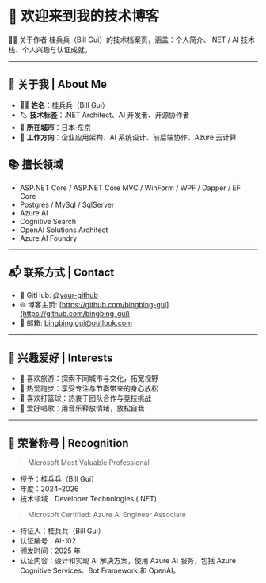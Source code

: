 # 👋 欢迎来到我的技术博客

🧑‍💻 关于作者 桂兵兵（Bill Gui）的技术档案页，涵盖：个人简介、.NET / AI 技术栈、个人兴趣与认证成就。

---

## 👤 关于我 | About Me

- 🧑‍💻 **姓名**：桂兵兵（Bill Gui）  
- 🏷️ **技术标签**：.NET Architect、AI 开发者、开源协作者  
- 📍 **所在城市**：日本·东京  
- 🏢 **工作方向**：企业应用架构、AI 系统设计、前后端协作、Azure 云计算  

## 📚 擅长领域

- ASP.NET Core / ASP.NET Core MVC / WinForm / WPF / Dapper / EF Core  
- Postgres / MySql / SqlServer  
- Azure AI  
- Cognitive Search  
- OpenAI Solutions Architect  
- Azure AI Foundry  

---

## 📬 联系方式 | Contact

- 💼 GitHub: [@your-github](https://github.com/your-github)  
- 🌐 博客主页: [https://github.com/bingbing-gui](https://github.com/bingbing-gui)  
- 📮 邮箱: [bingbing.gui@outlook.com](mailto:bingbing.gui@outlook.com)  

---

## 🎯 兴趣爱好 | Interests

- 🧳 喜欢旅游：探索不同城市与文化，拓宽视野  
- 🏃 热爱跑步：享受专注与节奏带来的身心放松  
- 🏀 喜欢打篮球：热衷于团队合作与竞技挑战  
- 🎤 爱好唱歌：用音乐释放情绪，放松自我  

---

## 🏅 荣誉称号 | Recognition

> Microsoft Most Valuable Professional

- 授予：桂兵兵（Bill Gui）  
- 年度：2024–2026  
- 技术领域：Developer Technologies (.NET)  

> Microsoft Certified: Azure AI Engineer Associate

- 持证人：桂兵兵（Bill Gui）  
- 认证编号：AI-102  
- 颁发时间：2025 年  
- 认证内容：设计和实现 AI 解决方案，使用 Azure AI 服务，包括 Azure Cognitive Services、Bot Framework 和 OpenAI。
